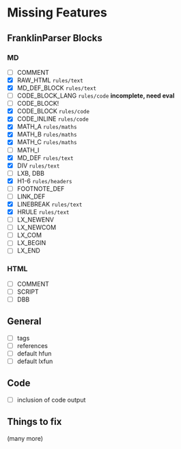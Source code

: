 # Missing Features

## FranklinParser Blocks

### MD

* [ ] COMMENT
* [x] RAW_HTML `rules/text`
* [x] MD_DEF_BLOCK `rules/text`
* [ ] CODE_BLOCK_LANG `rules/code` **incomplete, need eval**
* [ ] CODE_BLOCK!
* [x] CODE_BLOCK `rules/code`
* [x] CODE_INLINE `rules/code`
* [x] MATH_A `rules/maths`
* [x] MATH_B `rules/maths`
* [x] MATH_C `rules/maths`
* [ ] MATH_I
* [x] MD_DEF `rules/text`
* [x] DIV `rules/text`
* [ ] LXB, DBB
* [x] H1-6 `rules/headers`
* [ ] FOOTNOTE_DEF
* [ ] LINK_DEF
* [x] LINEBREAK `rules/text`
* [x] HRULE `rules/text`
* [ ] LX_NEWENV
* [ ] LX_NEWCOM
* [ ] LX_COM
* [ ] LX_BEGIN
* [ ] LX_END

### HTML

* [ ] COMMENT
* [ ] SCRIPT
* [ ] DBB

## General

* [ ] tags
* [ ] references
* [ ] default hfun
* [ ] default lxfun

## Code

* [ ] inclusion of code output

## Things to fix


(many more)
